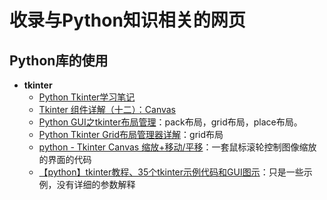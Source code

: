 # 收录与Python知识相关的网页

## Python库的使用
- **tkinter**
  - [Python Tkinter学习笔记](https://www.cnblogs.com/wbyixx/p/11987250.html)
  - [Tkinter 组件详解（十二）：Canvas](https://blog.csdn.net/qq_41556318/article/details/85272026)
  - [Python GUI之tkinter布局管理](https://blog.csdn.net/yingshukun/article/details/53983812)：pack布局，grid布局，place布局。
  - [Python Tkinter Grid布局管理器详解](https://www.cnblogs.com/ruo-li-suo-yi/p/7425307.html)：grid布局
  - [python - Tkinter Canvas 缩放+移动/平移](https://www.coder.work/article/348478)：一套鼠标滚轮控制图像缩放的界面的代码
  - [【python】tkinter教程、35个tkinter示例代码和GUI图示](https://simple.blog.csdn.net/article/details/86662104)：只是一些示例，没有详细的参数解释
